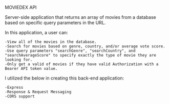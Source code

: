 MOVIEDEX API

Server-side application that returns an array of movies from a database based on specific query parameters in the URL.

In this application, a user can:

	-View all of the movies in the database.
	-Search for movies based on genre, country, and/or average vote score.
	-Use query parameters "searchGenre", "searchCountry", and "searchAverageScore" to specify exactly the type of movie they are looking for.
	-Only get a valid of movies if they have valid Authorization with a Bearer API token value.

I utilized the below in creating this back-end application:

	-Express
	-Response & Request Messaging
	-CORS support
	

